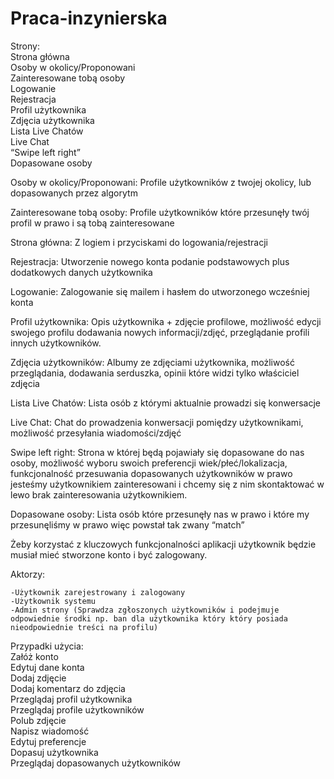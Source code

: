 # Praca-inzynierska
Strony:  
Strona główna  
Osoby w okolicy/Proponowani  
Zainteresowane tobą osoby  
Logowanie  
Rejestracja  
Profil użytkownika  
Zdjęcia użytkownika  
Lista Live Chatów  
Live Chat  
“Swipe left right”  
Dopasowane osoby  

Osoby w okolicy/Proponowani: Profile użytkowników z twojej okolicy, lub dopasowanych przez algorytm

Zainteresowane tobą osoby: Profile użytkowników które przesunęły twój profil w prawo i są tobą zainteresowane

Strona główna: Z logiem i przyciskami do logowania/rejestracji

Rejestracja: Utworzenie nowego konta podanie podstawowych plus dodatkowych danych użytkownika

Logowanie: Zalogowanie się mailem i hasłem do utworzonego wcześniej konta

Profil użytkownika: Opis użytkownika + zdjęcie profilowe, możliwość edycji swojego profilu dodawania nowych informacji/zdjęć, przeglądanie profili innych użytkowników.

Zdjęcia użytkowników: Albumy ze zdjęciami użytkownika, możliwość przeglądania, dodawania serduszka, opinii które widzi tylko właściciel zdjęcia

Lista Live Chatów: Lista osób z którymi aktualnie prowadzi się konwersacje

Live Chat: Chat do prowadzenia konwersacji pomiędzy użytkownikami, możliwość przesyłania wiadomości/zdjęć

Swipe left right: Strona w której będą pojawiały się dopasowane do nas osoby, możliwość wyboru swoich preferencji wiek/płeć/lokalizacja, funkcjonalność przesuwania dopasowanych użytkowników w prawo jesteśmy użytkownikiem zainteresowani i chcemy się z nim skontaktować w lewo brak zainteresowania użytkownikiem.


Dopasowane osoby:
Lista osób które przesunęły nas w prawo i które my przesunęliśmy w prawo więc powstał tak zwany “match”

Żeby korzystać z kluczowych funkcjonalności aplikacji użytkownik będzie musiał mieć stworzone konto i być zalogowany.

Aktorzy: 

    -Użytkownik zarejestrowany i zalogowany
    -Użytkownik systemu
    -Admin strony (Sprawdza zgłoszonych użytkowników i podejmuje odpowiednie środki np. ban dla użytkownika który który posiada nieodpowiednie treści na profilu)

Przypadki użycia:  
    Załóż konto  
    Edytuj dane konta  
    Dodaj zdjęcie  
    Dodaj komentarz do zdjęcia  
    Przeglądaj profil użytkownika  
    Przeglądaj profile użytkowników  
    Polub zdjęcie  
    Napisz wiadomość  
    Edytuj preferencje  
    Dopasuj użytkownika   
    Przeglądaj dopasowanych użytkowników  
